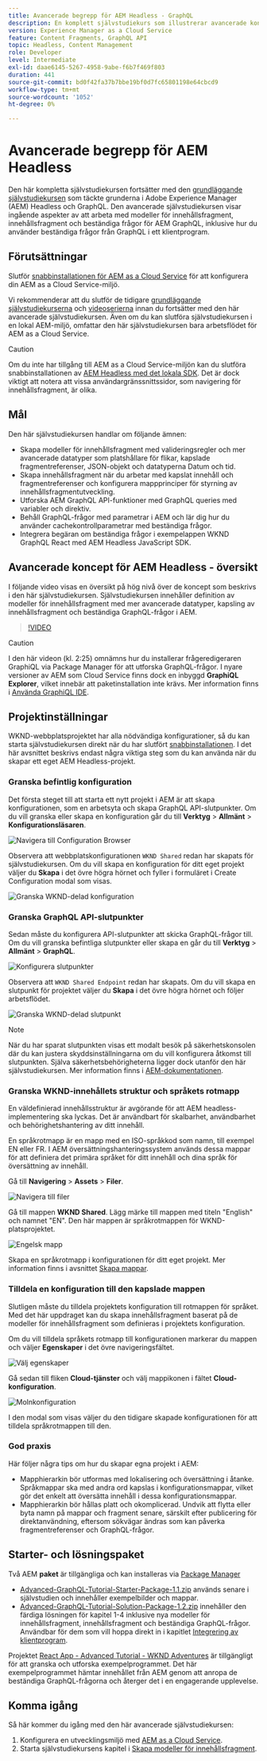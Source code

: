 ```yaml
---
title: Avancerade begrepp för AEM Headless - GraphQL
description: En komplett självstudiekurs som illustrerar avancerade koncept för API:er i Adobe Experience Manager (AEM) GraphQL.
version: Experience Manager as a Cloud Service
feature: Content Fragments, GraphQL API
topic: Headless, Content Management
role: Developer
level: Intermediate
exl-id: daae6145-5267-4958-9abe-f6b7f469f803
duration: 441
source-git-commit: bd0f42fa37b7bbe19bf0d7fc65801198e64cbcd9
workflow-type: tm+mt
source-wordcount: '1052'
ht-degree: 0%

---
```


# Avancerade begrepp för AEM Headless

Den här kompletta självstudiekursen fortsätter med den [grundläggande självstudiekursen](../multi-step/overview.md) som täckte grunderna i Adobe Experience Manager (AEM) Headless och GraphQL. Den avancerade självstudiekursen visar ingående aspekter av att arbeta med modeller för innehållsfragment, innehållsfragment och beständiga frågor för AEM GraphQL, inklusive hur du använder beständiga frågor från GraphQL i ett klientprogram.

## Förutsättningar

Slutför [snabbinstallationen för AEM as a Cloud Service](../quick-setup/cloud-service.md) för att konfigurera din AEM as a Cloud Service-miljö.

Vi rekommenderar att du slutför de tidigare [grundläggande självstudiekurserna](../multi-step/overview.md) och [videoserierna](../video-series/modeling-basics.md) innan du fortsätter med den här avancerade självstudiekursen. Även om du kan slutföra självstudiekursen i en lokal AEM-miljö, omfattar den här självstudiekursen bara arbetsflödet för AEM as a Cloud Service.

>[!CAUTION]
>
>Om du inte har tillgång till AEM as a Cloud Service-miljön kan du slutföra snabbinstallationen av [AEM Headless med det lokala SDK](https://experienceleague.adobe.com/docs/experience-manager-learn/getting-started-with-aem-headless/graphql/quick-setup/local-sdk.html?lang=sv-SE). Det är dock viktigt att notera att vissa användargränssnittssidor, som navigering för innehållsfragment, är olika.



## Mål

Den här självstudiekursen handlar om följande ämnen:

* Skapa modeller för innehållsfragment med valideringsregler och mer avancerade datatyper som platshållare för flikar, kapslade fragmentreferenser, JSON-objekt och datatyperna Datum och tid.
* Skapa innehållsfragment när du arbetar med kapslat innehåll och fragmentreferenser och konfigurera mappprinciper för styrning av innehållsfragmentutveckling.
* Utforska AEM GraphQL API-funktioner med GraphQL queries med variabler och direktiv.
* Behåll GraphQL-frågor med parametrar i AEM och lär dig hur du använder cachekontrollparametrar med beständiga frågor.
* Integrera begäran om beständiga frågor i exempelappen WKND GraphQL React med AEM Headless JavaScript SDK.

## Avancerade koncept för AEM Headless - översikt

I följande video visas en översikt på hög nivå över de koncept som beskrivs i den här självstudiekursen. Självstudiekursen innehåller definition av modeller för innehållsfragment med mer avancerade datatyper, kapsling av innehållsfragment och beständiga GraphQL-frågor i AEM.

>[!VIDEO](https://video.tv.adobe.com/v/340035?quality=12&learn=on)

>[!CAUTION]
>
>I den här videon (kl. 2:25) omnämns hur du installerar frågeredigeraren GraphiQL via Package Manager för att utforska GraphQL-frågor. I nyare versioner av AEM som Cloud Service finns dock en inbyggd **GraphiQL Explorer**, vilket innebär att paketinstallation inte krävs. Mer information finns i [Använda GraphiQL IDE](https://experienceleague.adobe.com/docs/experience-manager-cloud-service/content/headless/graphql-api/graphiql-ide.html?lang=sv-SE).


## Projektinställningar

WKND-webbplatsprojektet har alla nödvändiga konfigurationer, så du kan starta självstudiekursen direkt när du har slutfört [snabbinstallationen](../quick-setup/cloud-service.md). I det här avsnittet beskrivs endast några viktiga steg som du kan använda när du skapar ett eget AEM Headless-projekt.


### Granska befintlig konfiguration

Det första steget till att starta ett nytt projekt i AEM är att skapa konfigurationen, som en arbetsyta och skapa GraphQL API-slutpunkter. Om du vill granska eller skapa en konfiguration går du till **Verktyg** > **Allmänt** > **Konfigurationsläsaren**.

![Navigera till Configuration Browser](assets/overview/create-configuration.png)

Observera att webbplatskonfigurationen `WKND Shared` redan har skapats för självstudiekursen. Om du vill skapa en konfiguration för ditt eget projekt väljer du **Skapa** i det övre högra hörnet och fyller i formuläret i Create Configuration modal som visas.

![Granska WKND-delad konfiguration](assets/overview/review-wknd-shared-configuration.png)

### Granska GraphQL API-slutpunkter

Sedan måste du konfigurera API-slutpunkter att skicka GraphQL-frågor till. Om du vill granska befintliga slutpunkter eller skapa en går du till **Verktyg** > **Allmänt** > **GraphQL**.

![Konfigurera slutpunkter](assets/overview/endpoints.png)

Observera att `WKND Shared Endpoint` redan har skapats. Om du vill skapa en slutpunkt för projektet väljer du **Skapa** i det övre högra hörnet och följer arbetsflödet.

![Granska WKND-delad slutpunkt](assets/overview/review-wknd-shared-endpoint.png)

>[!NOTE]
>
> När du har sparat slutpunkten visas ett modalt besök på säkerhetskonsolen där du kan justera skyddsinställningarna om du vill konfigurera åtkomst till slutpunkten. Själva säkerhetsbehörigheterna ligger dock utanför den här självstudiekursen. Mer information finns i [AEM-dokumentationen](https://experienceleague.adobe.com/docs/experience-manager-65/administering/security/security.html?lang=sv-SE).

### Granska WKND-innehållets struktur och språkets rotmapp

En väldefinierad innehållsstruktur är avgörande för att AEM headless-implementering ska lyckas. Det är användbart för skalbarhet, användbarhet och behörighetshantering av ditt innehåll.

En språkrotmapp är en mapp med en ISO-språkkod som namn, till exempel EN eller FR. I AEM översättningshanteringssystem används dessa mappar för att definiera det primära språket för ditt innehåll och dina språk för översättning av innehåll.

Gå till **Navigering** > **Assets** > **Filer**.

![Navigera till filer](assets/overview/files.png)

Gå till mappen **WKND Shared**. Lägg märke till mappen med titeln &quot;English&quot; och namnet &quot;EN&quot;. Den här mappen är språkrotmappen för WKND-platsprojektet.

![Engelsk mapp](assets/overview/english.png)

Skapa en språkrotmapp i konfigurationen för ditt eget projekt. Mer information finns i avsnittet [Skapa mappar](/help/headless-tutorial/graphql/advanced-graphql/author-content-fragments.md#create-folders).

### Tilldela en konfiguration till den kapslade mappen

Slutligen måste du tilldela projektets konfiguration till rotmappen för språket. Med det här uppdraget kan du skapa innehållsfragment baserat på de modeller för innehållsfragment som definieras i projektets konfiguration.

Om du vill tilldela språkets rotmapp till konfigurationen markerar du mappen och väljer **Egenskaper** i det övre navigeringsfältet.

![Välj egenskaper](assets/overview/properties.png)

Gå sedan till fliken **Cloud-tjänster** och välj mappikonen i fältet **Cloud-konfiguration**.

![Molnkonfiguration](assets/overview/cloud-conf.png)

I den modal som visas väljer du den tidigare skapade konfigurationen för att tilldela språkrotmappen till den.

### God praxis

Här följer några tips om hur du skapar egna projekt i AEM:

* Mapphierarkin bör utformas med lokalisering och översättning i åtanke. Språkmappar ska med andra ord kapslas i konfigurationsmappar, vilket gör det enkelt att översätta innehåll i dessa konfigurationsmappar.
* Mapphierarkin bör hållas platt och okomplicerad. Undvik att flytta eller byta namn på mappar och fragment senare, särskilt efter publicering för direktanvändning, eftersom sökvägar ändras som kan påverka fragmentreferenser och GraphQL-frågor.

## Starter- och lösningspaket

Två AEM **paket** är tillgängliga och kan installeras via [Package Manager](/help/headless-tutorial/graphql/advanced-graphql/author-content-fragments.md#sample-content)

* [Advanced-GraphQL-Tutorial-Starter-Package-1.1.zip](/help/headless-tutorial/graphql/advanced-graphql/assets/tutorial-files/Advanced-GraphQL-Tutorial-Starter-Package-1.1.zip) används senare i självstudien och innehåller exempelbilder och mappar.
* [Advanced-GraphQL-Tutorial-Solution-Package-1.2.zip](/help/headless-tutorial/graphql/advanced-graphql/assets/tutorial-files/Advanced-GraphQL-Tutorial-Solution-Package-1.2.zip) innehåller den färdiga lösningen för kapitel 1-4 inklusive nya modeller för innehållsfragment, innehållsfragment och beständiga GraphQL-frågor. Användbar för dem som vill hoppa direkt in i kapitlet [Integrering av klientprogram](/help/headless-tutorial/graphql/advanced-graphql/client-application-integration.md).


Projektet [React App - Advanced Tutorial - WKND Adventures](https://github.com/adobe/aem-guides-wknd-graphql/blob/main/advanced-tutorial/README.md) är tillgängligt för att granska och utforska exempelprogrammet. Det här exempelprogrammet hämtar innehållet från AEM genom att anropa de beständiga GraphQL-frågorna och återger det i en engagerande upplevelse.

## Komma igång

Så här kommer du igång med den här avancerade självstudiekursen:

1. Konfigurera en utvecklingsmiljö med [AEM as a Cloud Service](../quick-setup/cloud-service.md).
1. Starta självstudiekursens kapitel i [Skapa modeller för innehållsfragment](/help/headless-tutorial/graphql/advanced-graphql/create-content-fragment-models.md).
